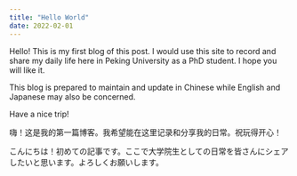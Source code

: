 ```yaml
---
title: "Hello World"
date: 2022-02-01
---
```


Hello! This is my first blog of this post.  I would use this site to record and share my daily life here in Peking University as a PhD student. I hope you will like it.

 This blog is prepared to maintain and update in Chinese while English and Japanese may also be concerned. 

Have a nice trip!

嗨！这是我的第一篇博客。我希望能在这里记录和分享我的日常。祝玩得开心！

こんにちは！初めての記事です。ここで大学院生としての日常を皆さんにシェアしたいと思います。よろしくお願いします。